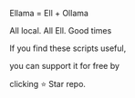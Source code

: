 Ellama = Ell + Ollama

All local. All Ell. Good times

If you find these scripts useful,

you can support it for free by 

clicking ⭐ Star repo.
